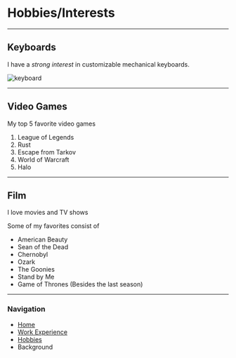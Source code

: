 # Hobbies/Interests

---

## Keyboards

I have a *strong interest* in customizable mechanical keyboards.

![keyboard](https://preview.redd.it/s58v614y42341.png?width=960&crop=smart&auto=webp&s=98be19c0ca582c4cf26f4726e85744df73b038db)

---

## Video Games

My top 5 favorite video games

1. League of Legends
2. Rust
3. Escape from Tarkov
4. World of Warcraft
5. Halo

---

## Film

I love movies and TV shows

Some of my favorites consist of

- American Beauty
- Sean of the Dead
- Chernobyl
- Ozark
- The Goonies
- Stand by Me
- Game of Thrones (Besides the last season)

---

### Navigation
- [Home](https://github.com/maxtaylorr/IT1000Final/blob/master/README.md)
- [Work Experience](https://github.com/maxtaylorr/IT1000Final/blob/master/WorkExperience.md)
- [Hobbies](https://github.com/maxtaylorr/IT1000Final/blob/master/Hobbies.md)
- Background
